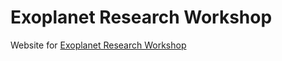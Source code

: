 # Exoplanet Research Workshop

Website for [Exoplanet Research Workshop](https://exoplanetresearch.netlify.app)
